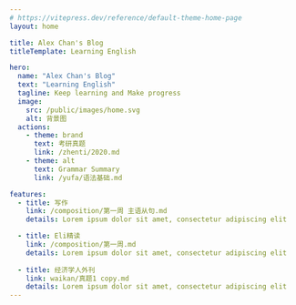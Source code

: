 ```yaml
---
# https://vitepress.dev/reference/default-theme-home-page
layout: home

title: Alex Chan's Blog
titleTemplate: Learning English

hero:
  name: "Alex Chan's Blog"
  text: "Learning English"
  tagline: Keep learning and Make progress
  image:
    src: /public/images/home.svg
    alt: 背景图
  actions:
    - theme: brand
      text: 考研真题
      link: /zhenti/2020.md
    - theme: alt
      text: Grammar Summary
      link: /yufa/语法基础.md

features:
  - title: 写作
    link: /composition/第一周 主语从句.md
    details: Lorem ipsum dolor sit amet, consectetur adipiscing elit

  - title: Eli精读
    link: /composition/第一周.md
    details: Lorem ipsum dolor sit amet, consectetur adipiscing elit
  
  - title: 经济学人外刊
    link: waikan/真题1 copy.md
    details: Lorem ipsum dolor sit amet, consectetur adipiscing elit
---
```

